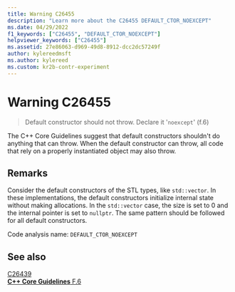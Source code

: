 ```yaml
---
title: Warning C26455
description: "Learn more about the C26455 DEFAULT_CTOR_NOEXCEPT"
ms.date: 04/29/2022
f1_keywords: ["C26455", "DEFAULT_CTOR_NOEXCEPT"]
helpviewer_keywords: ["C26455"]
ms.assetid: 27e86063-d969-49d8-8912-dcc2dc57249f
author: kylereedmsft
ms.author: kylereed
ms.custom: kr2b-contr-experiment
---
```

# Warning C26455

> Default constructor should not throw. Declare it '`noexcept`' (f.6)

The C++ Core Guidelines suggest that default constructors shouldn't do anything that can throw. When the default constructor can throw, all code that rely on a properly instantiated object may also throw.

## Remarks

Consider the default constructors of the STL types, like `std::vector`. In these implementations, the default constructors initialize internal state without making allocations. In the `std::vector` case, the size is set to 0 and the internal pointer is set to `nullptr`. The same pattern should be followed for all default constructors.

Code analysis name: `DEFAULT_CTOR_NOEXCEPT`

## See also

[C26439](./c26439.md)\
[**C++ Core Guidelines** F.6](https://isocpp.github.io/CppCoreGuidelines/CppCoreGuidelines#Rf-noexcept)
